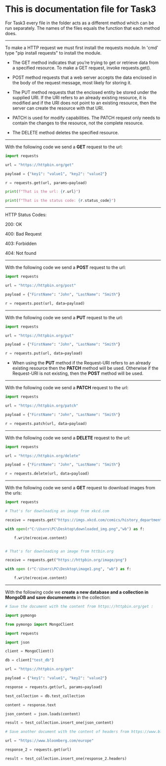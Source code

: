 # **This is documentation file for Task3**

For Task3 every file in the folder acts as a different method which can be run separately. The names of the files equals the function that each method does.

---
To make a HTTP request we must first install the requests module. In 'cmd' type "pip install requests" to install the module.

* The GET method indicates that you’re trying to get or retrieve data from a specified resource. To make a GET request, invoke requests.get().

* POST method requests that a web server accepts the data enclosed in the body of the request message, most likely for storing it.

* The PUT method requests that the enclosed entity be stored under the supplied URI. If the URI refers to an already existing resource, it is modified and if the URI does not point to an existing resource, then the server can create the resource with that URI.

* PATCH is used for modify capabilities. The PATCH request only needs to contain the changes to the resource, not the complete resource.

* The DELETE method deletes the specified resource.
---
With the following code we send a **GET** request to the url:

```py
import requests

url = "https://httpbin.org/get"

payload = {"key1": "value1", "key2": "value2"}

r = requests.get(url, params=payload)

print(f"That is the url: {r.url}")

print(f"That is the status code: {r.status_code}")
```
---
HTTP Status Codes:

200: OK

400: Bad Request

403: Forbidden

404: Not found

---
With the following code we send a **POST** request to the url:

```py
import requests

url = "https://httpbin.org/post"

payload = {"FirstName": "John", "LastName": "Smith"}

r = requests.post(url, data=payload)
```
---
With the following code we send a **PUT** request to the url:

```py
import requests

url = "https://httpbin.org/put"

payload = {"FirstName": "John", "LastName": "Smith"}

r = requests.put(url, data=payload)
```
* When using the **PUT** method if the Request-URI refers to an already existing resource then the **PATCH** method will be used. Otherwise if the Request-URI is not existing, then the **POST** method will be used.

---
With the following code we send a **PATCH** request to the url:

```py
import requests

url = "https://httpbin.org/patch"

payload = {"FirstName": "John", "LastName": "Smith"}

r = requests.patch(url, data=payload)
```
---
With the following code we send a **DELETE** request to the url:

```py
import requests

url = "https://httpbin.org/delete"

payload = {"FirstName": "John", "LastName": "Smith"}

r = requests.delete(url, data=payload)
```
---
With the following code we send a **GET** request to download images from the urls:

```py
import requests

# That's for downloading an image from xkcd.com

receive = requests.get("https://imgs.xkcd.com/comics/history_department.png")

with open(r"C:\Users\PC\Desktop\downloaded_img.png","wb") as f:

    f.write(receive.content)


# That's for downloading an image from httbin.org

receive = requests.get("https://httpbin.org/image/png")

with open (r"C:\Users\PC\Desktop\image1.png", "wb") as f:

    f.write(receive.content)
```
---
With the following code we **create a new database and a collection in MongoDB and save documenents** in the collection:

```py
# Save the document with the content from https://httpbin.org/get :

import pymongo

from pymongo import MongoClient

import requests

import json

client = MongoClient()

db = client["test_db"]

url = "https://httpbin.org/get"

payload = {"key1": "value1", "key2": "value2"}

response = requests.get(url, params=payload)

test_collection = db.test_collection

content = response.text

json_content = json.loads(content)

result = test_collection.insert_one(json_content)

# Save another document with the content of headers from https://www.bloomberg.com/europe :

url = "https://www.bloomberg.com/europe"

response_2 = requests.get(url)

result = test_collection.insert_one(response_2.headers)
```
